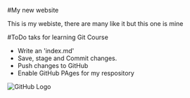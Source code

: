 #My new website 

This is my webiste, there are many like it but this one is mine 

#ToDo taks for learning Git Course 

+ Write an 'index.md'
+ Save, stage and Commit changes. 
+ Push changes to GitHub 
+ Enable GitHub PAges for my respository


![GitHub Logo](https://logos-download.com/wp-content/uploads/2016/09/GitHub_logo.png)


